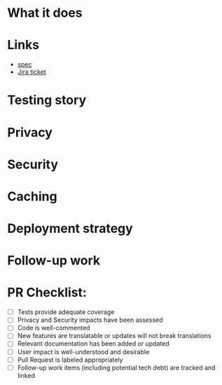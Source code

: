 # What it does

<!--
  A summary of the change, including any relevant background, motivation, and context.
  If relevant, include a description, screenshots, and/or video of the existing and new behavior.
-->

# Links

<!--
  Links to relevant external resources; ie, specification documents, Jira tickets, related PRs, Honeybadger errors, etc.
-->

- [spec]()
- [Jira ticket]()

# Testing story

<!--
  Does your change include appropriate tests?
  If so, please describe how the tests included in this PR are sufficient.
  If not, please explain why this change does not need to be tested.
-->

<!-- Other aspects to consider. Delete any sections that are not relevant to your change. -->

# Privacy

<!--
  1.	Does this change involve the collection, use, or sharing of new Personal Data?
  2.	Does this change involve a new or changed use or sharing of existing Personal Data?
-->

# Security

<!-- Link to Jira task(s) where sensitive security issues are discussed privately. -->

# Caching

# Deployment strategy

# Follow-up work

# PR Checklist:

<!-- Change [ ] to [X] during creation to check boxes. -->

- [ ] Tests provide adequate coverage
- [ ] Privacy and Security impacts have been assessed
- [ ] Code is well-commented
- [ ] New features are translatable or updates will not break translations
- [ ] Relevant documentation has been added or updated
- [ ] User impact is well-understood and desirable
- [ ] Pull Request is labeled appropriately
- [ ] Follow-up work items (including potential tech debt) are tracked and linked
